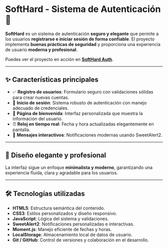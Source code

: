 # SoftHard - Sistema de Autenticación 🔐

**SoftHard** es un sistema de autenticación **seguro y elegante** que permite a los usuarios **registrarse e iniciar sesión de forma confiable**. El proyecto implementa **buenas prácticas de seguridad** y proporciona una experiencia de usuario **moderna y profesional**.

Puedes ver el proyecto en acción en **[SoftHard Auth](https://fkz14.github.io/Softhard-Login/)**.

---

## ✨ Características principales

- ✅ **Registro de usuarios**: Formulario seguro con validaciones sólidas para crear nuevas cuentas.
- 🔐 **Inicio de sesión**: Sistema robusto de autenticación con manejo adecuado de credenciales.
- 👋 **Página de bienvenida**: Interfaz personalizada que muestra la información del usuario.
- ⏰ **Reloj en tiempo real**: Fecha y hora actualizadas elegantemente en pantalla.
- 💬 **Mensajes interactivos**: Notificaciones modernas usando SweetAlert2.

---

## 🌟 Diseño elegante y profesional

La interfaz sigue un enfoque **minimalista y moderno**, garantizando una experiencia fluida, clara y agradable para los usuarios.

---

## 🛠️ Tecnologías utilizadas

- **HTML5**: Estructura semántica del contenido.
- **CSS3**: Estilos personalizados y diseño responsivo.
- **JavaScript**: Lógica del sistema y validaciones.
- **SweetAlert2**: Notificaciones personalizadas e interactivas.
- **Moment.js**: Manejo eficiente de fechas y horas.
- **LocalStorage**: Almacenamiento local de datos de usuario.
- **Git / GitHub**: Control de versiones y colaboración en el desarrollo.

